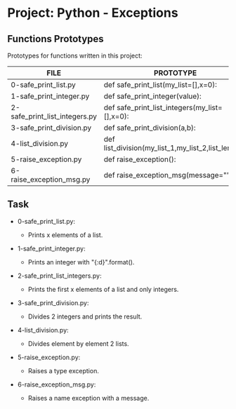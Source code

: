# Project: Python - Exceptions
## Functions Prototypes
Prototypes for functions written in this project:

| FILE  | PROTOTYPE | 
 | ------------- | ------------- |
|0-safe_print_list.py|def safe_print_list(my_list=[],x=0):|
|1-safe_print_integer.py|def safe_print_integer(value):|
|2-safe_print_list_integers.py|def safe_print_list_integers(my_list=[],x=0):|
|3-safe_print_division.py|def safe_print_division(a,b):|
|4-list_division.py|def list_division(my_list_1,my_list_2,list_length):|
|5-raise_exception.py|def raise_exception():|
|6-raise_exception_msg.py|def raise_exception_msg(message=&quot;&quot;):|
## Task
- 0-safe_print_list.py:
	- Prints x elements of a list.

- 1-safe_print_integer.py:
	- Prints an integer with &quot;{:d}&quot;.format().

- 2-safe_print_list_integers.py:
	- Prints the first x elements of a list and only integers.

- 3-safe_print_division.py:
	- Divides 2 integers and prints the result.

- 4-list_division.py:
	- Divides element by element 2 lists.

- 5-raise_exception.py:
	- Raises a type exception.

- 6-raise_exception_msg.py:
	- Raises a name exception with a message.

